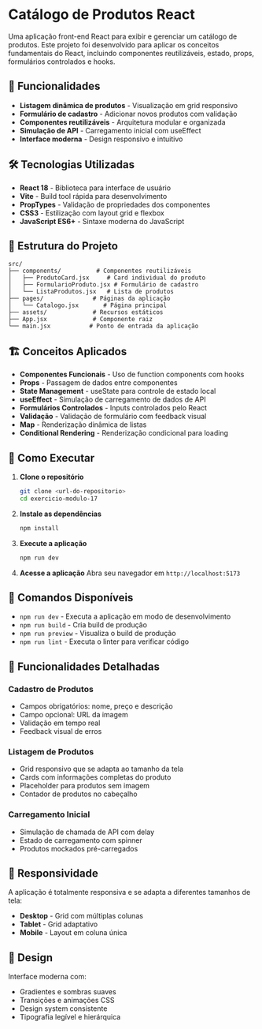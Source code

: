 # Catálogo de Produtos React

Uma aplicação front-end React para exibir e gerenciar um catálogo de produtos. Este projeto foi desenvolvido para aplicar os conceitos fundamentais do React, incluindo componentes reutilizáveis, estado, props, formulários controlados e hooks.

## 🚀 Funcionalidades

- **Listagem dinâmica de produtos** - Visualização em grid responsivo
- **Formulário de cadastro** - Adicionar novos produtos com validação
- **Componentes reutilizáveis** - Arquitetura modular e organizada
- **Simulação de API** - Carregamento inicial com useEffect
- **Interface moderna** - Design responsivo e intuitivo

## 🛠️ Tecnologias Utilizadas

- **React 18** - Biblioteca para interface de usuário
- **Vite** - Build tool rápida para desenvolvimento
- **PropTypes** - Validação de propriedades dos componentes
- **CSS3** - Estilização com layout grid e flexbox
- **JavaScript ES6+** - Sintaxe moderna do JavaScript

## 📁 Estrutura do Projeto

```
src/
├── components/          # Componentes reutilizáveis
│   ├── ProdutoCard.jsx     # Card individual do produto
│   ├── FormularioProduto.jsx # Formulário de cadastro
│   └── ListaProdutos.jsx   # Lista de produtos
├── pages/              # Páginas da aplicação
│   └── Catalogo.jsx       # Página principal
├── assets/             # Recursos estáticos
├── App.jsx             # Componente raiz
└── main.jsx           # Ponto de entrada da aplicação
```

## 🏗️ Conceitos Aplicados

- **Componentes Funcionais** - Uso de function components com hooks
- **Props** - Passagem de dados entre componentes
- **State Management** - useState para controle de estado local
- **useEffect** - Simulação de carregamento de dados de API
- **Formulários Controlados** - Inputs controlados pelo React
- **Validação** - Validação de formulário com feedback visual
- **Map** - Renderização dinâmica de listas
- **Conditional Rendering** - Renderização condicional para loading

## 🚀 Como Executar

1. **Clone o repositório**
   ```bash
   git clone <url-do-repositorio>
   cd exercicio-modulo-17
   ```

2. **Instale as dependências**
   ```bash
   npm install
   ```

3. **Execute a aplicação**
   ```bash
   npm run dev
   ```

4. **Acesse a aplicação**
   Abra seu navegador em `http://localhost:5173`

## 📝 Comandos Disponíveis

- `npm run dev` - Executa a aplicação em modo de desenvolvimento
- `npm run build` - Cria build de produção
- `npm run preview` - Visualiza o build de produção
- `npm run lint` - Executa o linter para verificar código

## 🎯 Funcionalidades Detalhadas

### Cadastro de Produtos
- Campos obrigatórios: nome, preço e descrição
- Campo opcional: URL da imagem
- Validação em tempo real
- Feedback visual de erros

### Listagem de Produtos
- Grid responsivo que se adapta ao tamanho da tela
- Cards com informações completas do produto
- Placeholder para produtos sem imagem
- Contador de produtos no cabeçalho

### Carregamento Inicial
- Simulação de chamada de API com delay
- Estado de carregamento com spinner
- Produtos mockados pré-carregados

## 📱 Responsividade

A aplicação é totalmente responsiva e se adapta a diferentes tamanhos de tela:
- **Desktop** - Grid com múltiplas colunas
- **Tablet** - Grid adaptativo
- **Mobile** - Layout em coluna única

## 🎨 Design

Interface moderna com:
- Gradientes e sombras suaves
- Transições e animações CSS
- Design system consistente
- Tipografia legível e hierárquica

